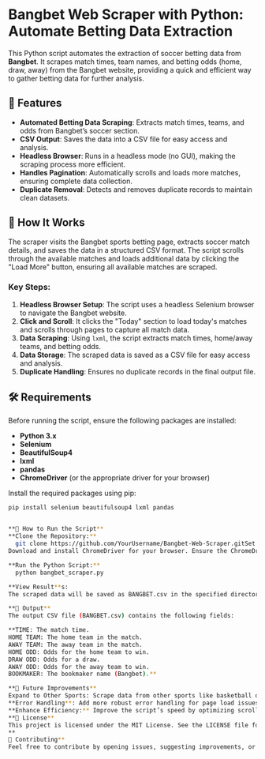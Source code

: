 # Bangbet Web Scraper with Python: Automate Betting Data Extraction

This Python script automates the extraction of soccer betting data from **Bangbet**. It scrapes match times, team names, and betting odds (home, draw, away) from the Bangbet website, providing a quick and efficient way to gather betting data for further analysis.

## 📌 Features

- **Automated Betting Data Scraping**: Extracts match times, teams, and odds from Bangbet’s soccer section.
- **CSV Output**: Saves the data into a CSV file for easy access and analysis.
- **Headless Browser**: Runs in a headless mode (no GUI), making the scraping process more efficient.
- **Handles Pagination**: Automatically scrolls and loads more matches, ensuring complete data collection.
- **Duplicate Removal**: Detects and removes duplicate records to maintain clean datasets.

## 🚀 How It Works

The scraper visits the Bangbet sports betting page, extracts soccer match details, and saves the data in a structured CSV format. The script scrolls through the available matches and loads additional data by clicking the "Load More" button, ensuring all available matches are scraped.

### Key Steps:

1. **Headless Browser Setup**: The script uses a headless Selenium browser to navigate the Bangbet website.
2. **Click and Scroll**: It clicks the "Today" section to load today's matches and scrolls through pages to capture all match data.
3. **Data Scraping**: Using `lxml`, the script extracts match times, home/away teams, and betting odds.
4. **Data Storage**: The scraped data is saved as a CSV file for easy access and analysis.
5. **Duplicate Handling**: Ensures no duplicate records in the final output file.

## 🛠️ Requirements

Before running the script, ensure the following packages are installed:

- **Python 3.x**
- **Selenium**
- **BeautifulSoup4**
- **lxml**
- **pandas**
- **ChromeDriver** (or the appropriate driver for your browser)

Install the required packages using pip:
```bash
pip install selenium beautifulsoup4 lxml pandas

  
**🏃 How to Run the Script**
**Clone the Repository:**
  git clone https://github.com/YourUsername/Bangbet-Web-Scraper.gitSet up ChromeDriver:
Download and install ChromeDriver for your browser. Ensure the ChromeDriver is in your system path.

**Run the Python Script:**
  python bangbet_scraper.py

**View Result**s:
The scraped data will be saved as BANGBET.csv in the specified directory.

**📁 Output**
The output CSV file (BANGBET.csv) contains the following fields:

**TIME: The match time.
HOME TEAM: The home team in the match.
AWAY TEAM: The away team in the match.
HOME ODD: Odds for the home team to win.
DRAW ODD: Odds for a draw.
AWAY ODD: Odds for the away team to win.
BOOKMAKER: The bookmaker name (Bangbet).**

**🔧 Future Improvements**
Expand to Other Sports: Scrape data from other sports like basketball or tennis.
**Error Handling**: Add more robust error handling for page load issues or website changes.
**Enhance Efficiency:** Improve the script’s speed by optimizing scrolling and data extraction techniques.
**📝 License**
This project is licensed under the MIT License. See the LICENSE file for more details.
**
🤝 Contributing**
Feel free to contribute by opening issues, suggesting improvements, or submitting pull requests. All feedback is welcome!
